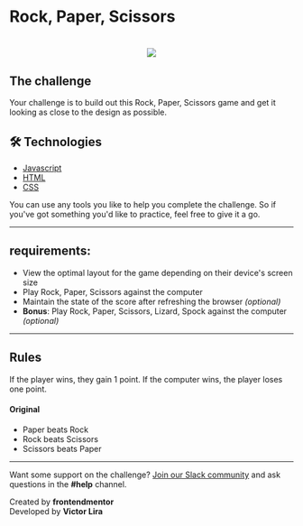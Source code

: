 # Rock, Paper, Scissors

<h1 align="center">
    <img src="https://ik.imagekit.io/mcvhbcq4zu/giphy_8xdH_MJW4.gif">
</h1>

## The challenge
Your challenge is to build out this Rock, Paper, Scissors game and get it looking as close to the design as possible.

## 🛠 Technologies 
- [Javascript](https://www.javascript.com/)
- [HTML](https://developer.mozilla.org/en-US/docs/Web/HTML)
- [CSS](https://developer.mozilla.org/en-US/docs/Web/CSS)

You can use any tools you like to help you complete the challenge. So if you've got something you'd like to practice, feel free to give it a go.

---
## requirements:

- View the optimal layout for the game depending on their device's screen size
- Play Rock, Paper, Scissors against the computer
- Maintain the state of the score after refreshing the browser _(optional)_
- **Bonus**: Play Rock, Paper, Scissors, Lizard, Spock against the computer _(optional)_

---
## Rules

If the player wins, they gain 1 point. If the computer wins, the player loses one point.

#### Original

- Paper beats Rock
- Rock beats Scissors
- Scissors beats Paper

---

Want some support on the challenge? [Join our Slack community](https://www.frontendmentor.io/slack) and ask questions in the **#help** channel.


Created by **frontendmentor** <br>
Developed by **Victor Lira**

